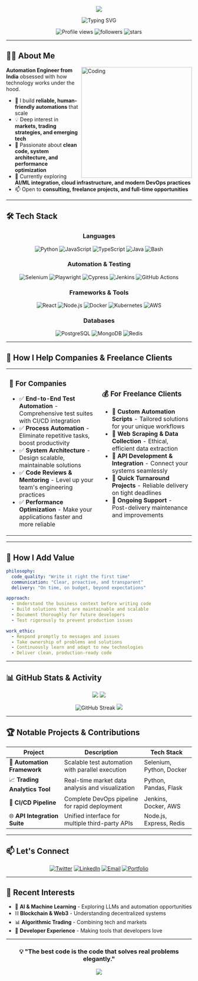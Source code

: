 <!-- Header Banner -->
<div align="center">
  <img src="https://capsule-render.vercel.app/api?type=waving&color=gradient&customColorList=6,11,20&height=200&section=header&text=Anuj%20Goel&fontSize=80&fontAlignY=35&animation=twinkling&fontColor=fff" />
</div>

<!-- Typing Animation -->
<p align="center">
  <img src="https://readme-typing-svg.demolab.com?font=Fira+Code&size=22&duration=3000&pause=1000&color=00D9FF&center=true&vCenter=true&multiline=false&width=600&lines=Automation+Engineer+%7C+Tech+Enthusiast;Building+Scalable+Solutions;Full-Stack+%2B+DevOps+%2B+Testing" alt="Typing SVG" />
</p>

<!-- Profile Views & Stats Badges -->
<p align="center">
  <img src="https://komarev.com/ghpvc/?username=toanujgoel&label=Profile%20Views&color=blueviolet&style=for-the-badge" alt="Profile views" />
  <img src="https://img.shields.io/github/followers/toanujgoel?label=Followers&style=for-the-badge&color=blue" alt="followers" />
  <img src="https://img.shields.io/github/stars/toanujgoel?label=Stars&style=for-the-badge&color=yellow" alt="stars" />
</p>

---

## 👨‍💻 About Me

<img align="right" alt="Coding" width="300" src="https://i.giphy.com/media/v1.Y2lkPTc5MGI3NjExcmh3dXVqenFoejVqOWdrdnIxdW9hNnBkbXlwcG9qZ2ZoNHZsNGl3YyZlcD12MV9pbnRlcm5hbF9naWZfYnlfaWQmY3Q9Zw/qgQUggAC3Pfv687qPC/giphy.gif">

**Automation Engineer from India** obsessed with how technology works under the hood.

- 🔧 I build **reliable, human-friendly automations** that scale
- 💡 Deep interest in **markets, trading strategies, and emerging tech**
- 🚀 Passionate about **clean code, system architecture, and performance optimization**
- 🎯 Currently exploring **AI/ML integration, cloud infrastructure, and modern DevOps practices**
- 📫 Open to **consulting, freelance projects, and full-time opportunities**

---

## 🛠️ Tech Stack

<div align="center">

### Languages

![Python](https://img.shields.io/badge/Python-3776AB?style=for-the-badge&logo=python&logoColor=white)
![JavaScript](https://img.shields.io/badge/JavaScript-F7DF1E?style=for-the-badge&logo=javascript&logoColor=black)
![TypeScript](https://img.shields.io/badge/TypeScript-007ACC?style=for-the-badge&logo=typescript&logoColor=white)
![Java](https://img.shields.io/badge/Java-ED8B00?style=for-the-badge&logo=openjdk&logoColor=white)
![Bash](https://img.shields.io/badge/Bash-4EAA25?style=for-the-badge&logo=gnu-bash&logoColor=white)

### Automation & Testing

![Selenium](https://img.shields.io/badge/Selenium-43B02A?style=for-the-badge&logo=selenium&logoColor=white)
![Playwright](https://img.shields.io/badge/Playwright-2EAD33?style=for-the-badge&logo=playwright&logoColor=white)
![Cypress](https://img.shields.io/badge/Cypress-17202C?style=for-the-badge&logo=cypress&logoColor=white)
![Jenkins](https://img.shields.io/badge/Jenkins-D24939?style=for-the-badge&logo=jenkins&logoColor=white)
![GitHub Actions](https://img.shields.io/badge/GitHub_Actions-2088FF?style=for-the-badge&logo=github-actions&logoColor=white)

### Frameworks & Tools

![React](https://img.shields.io/badge/React-20232A?style=for-the-badge&logo=react&logoColor=61DAFB)
![Node.js](https://img.shields.io/badge/Node.js-43853D?style=for-the-badge&logo=node.js&logoColor=white)
![Docker](https://img.shields.io/badge/Docker-2496ED?style=for-the-badge&logo=docker&logoColor=white)
![Kubernetes](https://img.shields.io/badge/Kubernetes-326CE5?style=for-the-badge&logo=kubernetes&logoColor=white)
![AWS](https://img.shields.io/badge/AWS-232F3E?style=for-the-badge&logo=amazon-aws&logoColor=white)

### Databases

![PostgreSQL](https://img.shields.io/badge/PostgreSQL-316192?style=for-the-badge&logo=postgresql&logoColor=white)
![MongoDB](https://img.shields.io/badge/MongoDB-4EA94B?style=for-the-badge&logo=mongodb&logoColor=white)
![Redis](https://img.shields.io/badge/Redis-DC382D?style=for-the-badge&logo=redis&logoColor=white)

</div>

---

## 💼 How I Help Companies & Freelance Clients

<table>
<tr>
<td width="50%">

### 🏢 For Companies

- ✅ **End-to-End Test Automation** - Comprehensive test suites with CI/CD integration
- ✅ **Process Automation** - Eliminate repetitive tasks, boost productivity
- ✅ **System Architecture** - Design scalable, maintainable solutions
- ✅ **Code Reviews & Mentoring** - Level up your team's engineering practices
- ✅ **Performance Optimization** - Make your applications faster and more reliable

</td>
<td width="50%">

### 💰 For Freelance Clients

- 🚀 **Custom Automation Scripts** - Tailored solutions for your unique workflows
- 🚀 **Web Scraping & Data Collection** - Ethical, efficient data extraction
- 🚀 **API Development & Integration** - Connect your systems seamlessly
- 🚀 **Quick Turnaround Projects** - Reliable delivery on tight deadlines
- 🚀 **Ongoing Support** - Post-delivery maintenance and improvements

</td>
</tr>
</table>

---

## 🎯 How I Add Value

```yaml
philosophy:
  code_quality: "Write it right the first time"
  communication: "Clear, proactive, and transparent"
  delivery: "On time, on budget, beyond expectations"

approach:
  - Understand the business context before writing code
  - Build solutions that are maintainable and scalable
  - Document thoroughly for future developers
  - Test rigorously to prevent production issues

work_ethic:
  - Respond promptly to messages and issues
  - Take ownership of problems and solutions
  - Continuously learn and adapt to new technologies
  - Deliver clean, production-ready code
```

---

## 📊 GitHub Stats & Activity

<div align="center">

<img src="https://github-readme-stats.vercel.app/api?username=toanujgoel&show_icons=true&theme=tokyonight&hide_border=true&count_private=true" /> <img src="https://github-readme-stats.vercel.app/api/top-langs/?username=toanujgoel&layout=compact&theme=tokyonight&hide_border=true" />

<img src="https://github-readme-streak-stats.herokuapp.com/?user=toanujgoel&theme=tokyonight&hide_border=true" alt="GitHub Streak" />

<img src="https://github-readme-activity-graph.vercel.app/graph?username=toanujgoel&theme=tokyo-night&hide_border=true" />

</div>

---

## 🏆 Notable Projects & Contributions

| Project | Description | Tech Stack |
|---------|-------------|------------|
| 🤖 **Automation Framework** | Scalable test automation with parallel execution | Selenium, Python, Docker |
| 📈 **Trading Analytics Tool** | Real-time market data analysis and visualization | Python, Pandas, Flask |
| 🔄 **CI/CD Pipeline** | Complete DevOps pipeline for rapid deployment | Jenkins, Docker, AWS |
| 🌐 **API Integration Suite** | Unified interface for multiple third-party APIs | Node.js, Express, Redis |

---

## 📫 Let's Connect

<p align="center">
  <a href="https://twitter.com/toanujgoel"><img src="https://img.shields.io/badge/Twitter-1DA1F2?style=for-the-badge&logo=twitter&logoColor=white" alt="Twitter" /></a>
  <a href="https://linkedin.com/in/anujgoel"><img src="https://img.shields.io/badge/LinkedIn-0077B5?style=for-the-badge&logo=linkedin&logoColor=white" alt="LinkedIn" /></a>
  <a href="mailto:contact@anujgoel.dev"><img src="https://img.shields.io/badge/Email-D14836?style=for-the-badge&logo=gmail&logoColor=white" alt="Email" /></a>
  <a href="https://anujgoel.dev/"><img src="https://img.shields.io/badge/Portfolio-000000?style=for-the-badge&logo=About.me&logoColor=white" alt="Portfolio" /></a>
</p>

---

## 💭 Recent Interests

- 🧠 **AI & Machine Learning** - Exploring LLMs and automation opportunities
- ⛓️ **Blockchain & Web3** - Understanding decentralized systems
- 📊 **Algorithmic Trading** - Combining tech and markets
- 🎨 **Developer Experience** - Making tools that developers love

---

<div align="center">

### 💡 "The best code is the code that solves real problems elegantly."

<img src="https://capsule-render.vercel.app/api?type=waving&color=gradient&customColorList=6,11,20&height=100&section=footer" />

</div>
